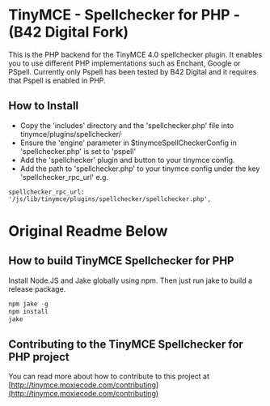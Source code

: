 TinyMCE - Spellchecker for PHP - (B42 Digital Fork)
=================================================

This is the PHP backend for the TinyMCE 4.0 spellchecker plugin. It enables you to use different PHP implementations such as Enchant, Google or PSpell.
Currently only Pspell has been tested by B42 Digital and it requires that Pspell is enabled in PHP.


How to Install
--------------

 - Copy the 'includes' directory and the 'spellchecker.php' file into tinymce/plugins/spellchecker/
 - Ensure the 'engine' parameter in $tinymceSpellCheckerConfig in 'spellchecker.php' is set to 'pspell'
 - Add the 'spellchecker' plugin and button to your tinymce config.
 - Add the path to 'spellchecker.php' to your tinymce config under the key 'spellchecker_rpc_url' e.g.
```
spellchecker_rpc_url: '/js/lib/tinymce/plugins/spellchecker/spellchecker.php',
```



Original Readme Below
=====================

How to build TinyMCE Spellchecker for PHP
------------------------------------------

Install Node.JS and Jake globally using npm. Then just run jake to build a release package.

```JavaScript
npm jake -g
npm install
jake
```

Contributing to the TinyMCE Spellchecker for PHP project
---------------------------------------------------------
You can read more about how to contribute to this project at [http://tinymce.moxiecode.com/contributing](http://tinymce.moxiecode.com/contributing)
